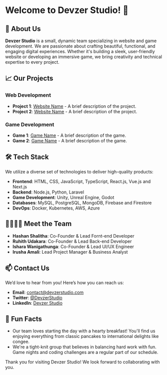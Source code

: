 # Welcome to Devzer Studio! 👋

## 🌟 About Us

**Devzer Studio** is a small, dynamic team specializing in website and game development. We are passionate about crafting beautiful, functional, and engaging digital experiences. Whether it's building a sleek, user-friendly website or developing an immersive game, we bring creativity and technical expertise to every project.

## 📈 Our Projects

### Web Development
- **Project 1**: [Website Name](link) - A brief description of the project.
- **Project 2**: [Website Name](link) - A brief description of the project.

### Game Development
- **Game 1**: [Game Name](link) - A brief description of the game.
- **Game 2**: [Game Name](link) - A brief description of the game.

## 🛠️ Tech Stack

We utilize a diverse set of technologies to deliver high-quality products:

- **Frontend**: HTML, CSS, JavaScript, TypeScript, React.js, Vue.js and Next.js
- **Backend**: Node.js, Python, Laravel
- **Game Development**: Unity, Unreal Engine, Godot
- **Databases**: MySQL, PostgreSQL, MongoDB, Firebase and Firestore
- **DevOps**: Docker, Kubernetes, AWS, Azure

## 👨‍👩‍👧‍👦 Meet the Team

- **Hashan Shalitha**: Co-Founder & Lead Fornt-end Developer
- **Ruhith Udakara**: Co-Founder & Lead Back-end Developer
- **Ishara Wanigathunga**: Co-Founder & Lead UI/UX Engineer
- **Irusha Amali**: Lead Project Manager & Business Analyst

## 📫 Contact Us

We’d love to hear from you! Here’s how you can reach us:

- **Email**: [contact@devzerstudio.com](mailto:devzerstudio@gmail.com)
- **Twitter**: [@DevzerStudio](https://twitter.com/devzerstudio)
- **LinkedIn**: [Devzer Studio](https://www.linkedin.com/company/devzerstudio)

## 🍿 Fun Facts

- Our team loves starting the day with a hearty breakfast! You'll find us enjoying everything from classic pancakes to international delights like congee.
- We're a tight-knit group that believes in balancing hard work with fun. Game nights and coding challenges are a regular part of our schedule.

Thank you for visiting Devzer Studio! We look forward to collaborating with you.
